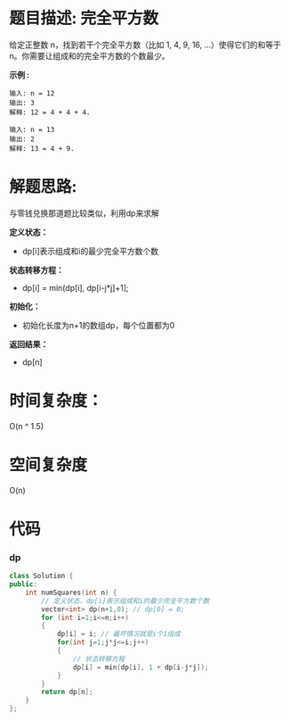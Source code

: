 # 题目描述:  完全平方数

给定正整数 n，找到若干个完全平方数（比如 1, 4, 9, 16, ...）使得它们的和等于 n。你需要让组成和的完全平方数的个数最少。

**示例 :**
```
输入: n = 12
输出: 3 
解释: 12 = 4 + 4 + 4.

输入: n = 13
输出: 2
解释: 13 = 4 + 9.
```

# 解题思路:
与零钱兑换那道题比较类似，利用dp来求解
  
**定义状态：**
  - dp[i]表示组成和i的最少完全平方数个数
  
**状态转移方程：**
  - dp[i] = min(dp[i], dp[i-j*j]+1];
  
**初始化：**
  - 初始化长度为n+1的数组dp，每个位置都为0
  
**返回结果：**
  - dp[n]
  
# 时间复杂度：
  O(n ^ 1.5) 
# 空间复杂度
 O(n) 
  
# 代码

### dp
```c++
class Solution {
public:
    int numSquares(int n) {
        // 定义状态，dp[i]表示组成和i的最少完全平方数个数
        vector<int> dp(n+1,0); // dp[0] = 0;
        for (int i=1;i<=n;i++)
        {
            dp[i] = i; // 最坏情况就是i个1组成
            for(int j=1;j*j<=i;j++)
            {
                // 状态转移方程
                dp[i] = min(dp[i], 1 + dp[i-j*j]);
            }
        }
        return dp[n];
    }
};
```

